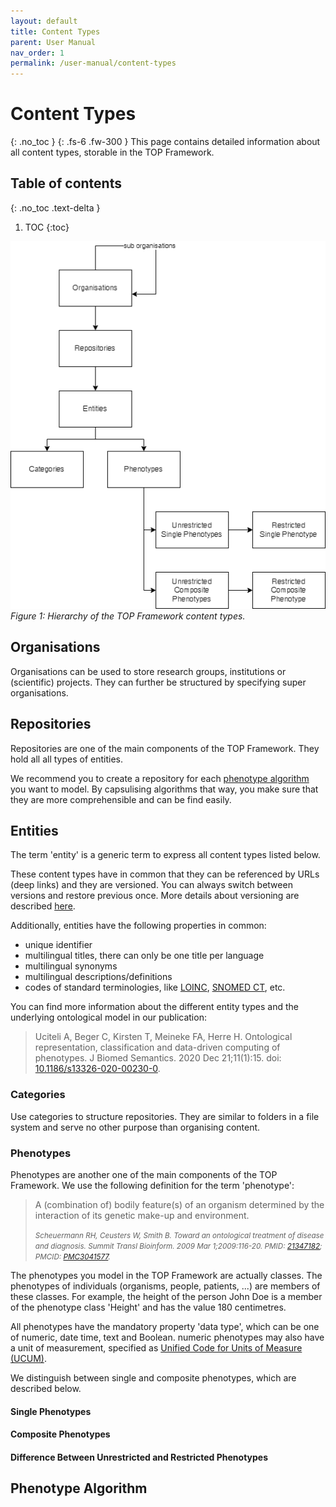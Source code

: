 ```yaml
---
layout: default
title: Content Types
parent: User Manual
nav_order: 1
permalink: /user-manual/content-types
---
```


# Content Types
{: .no_toc }
{: .fs-6 .fw-300 }
This page contains detailed information about all content types, storable in the TOP Framework.

## Table of contents
{: .no_toc .text-delta }

1. TOC
{:toc}

![Hierarchy](../assets/images/content-type-hierarchy.png)
_Figure 1: Hierarchy of the TOP Framework content types._

## Organisations

Organisations can be used to store research groups, institutions or (scientific) projects. They can further be structured by specifying super organisations.

## Repositories

Repositories are one of the main components of the TOP Framework. They hold all all types of entities.

We recommend you to create a repository for each [phenotype algorithm](#phenotype-algorithm) you want to model.
By capsulising algorithms that way, you make sure that they are more comprehensible and can be find easily.

## Entities

The term 'entity' is a generic term to express all content types listed below.

These content types have in common that they can be referenced by URLs (deep links) and they are versioned.
You can always switch between versions and restore previous once.
More details about versioning are described [here](phenotype-editor/versioning).

Additionally, entities have the following properties in common:

* unique identifier
* multilingual titles, there can only be one title per language
* multilingual synonyms
* multilingual descriptions/definitions
* codes of standard terminologies, like [LOINC](https://loinc.org), [SNOMED CT](https://www.snomed.org), etc.

You can find more information about the different entity types and the underlying ontological model in our publication:

> Uciteli A, Beger C, Kirsten T, Meineke FA, Herre H. Ontological representation, classification and data-driven computing of phenotypes. J Biomed Semantics. 2020 Dec 21;11(1):15. doi: [10.1186/s13326-020-00230-0](https://doi.org/10.1186/s13326-020-00230-0).

### Categories

Use categories to structure repositories. They are similar to folders in a file system and serve no other purpose than organising content.

### Phenotypes

Phenotypes are another one of the main components of the TOP Framework. We use the following definition for the term 'phenotype':

> A (combination of) bodily feature(s) of an organism determined by the interaction of its genetic make-up and environment.
>
> <small>_Scheuermann RH, Ceusters W, Smith B. Toward an ontological treatment of disease and diagnosis. Summit Transl Bioinform. 2009 Mar 1;2009:116-20. PMID: [21347182](https://pubmed.ncbi.nlm.nih.gov/21347182/); PMCID: [PMC3041577](https://www.ncbi.nlm.nih.gov/pmc/articles/PMC3041577/)._</small>

The phenotypes you model in the TOP Framework are actually classes. The phenotypes of individuals (organisms, people, patients, ...) are members of these classes. For example, the height of the person John Doe is a member of the phenotype class 'Height' and has the value 180 centimetres.

All phenotypes have the mandatory property 'data type', which can be one of numeric, date time, text and Boolean. numeric phenotypes may also have a unit of measurement, specified as [Unified Code for Units of Measure (UCUM)](https://ucum.org).

We distinguish between single and composite phenotypes, which are described below.

#### Single Phenotypes

#### Composite Phenotypes

#### Difference Between Unrestricted and Restricted Phenotypes

## Phenotype Algorithm
